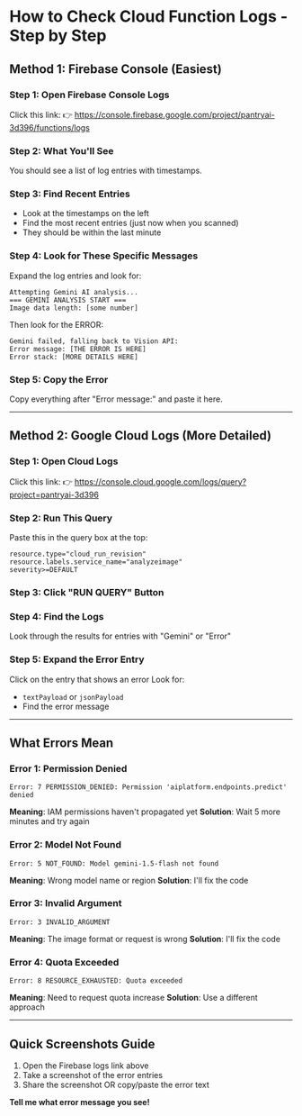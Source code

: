 # How to Check Cloud Function Logs - Step by Step

## Method 1: Firebase Console (Easiest)

### Step 1: Open Firebase Console Logs
Click this link:
👉 https://console.firebase.google.com/project/pantryai-3d396/functions/logs

### Step 2: What You'll See
You should see a list of log entries with timestamps.

### Step 3: Find Recent Entries
- Look at the timestamps on the left
- Find the most recent entries (just now when you scanned)
- They should be within the last minute

### Step 4: Look for These Specific Messages
Expand the log entries and look for:

```
Attempting Gemini AI analysis...
=== GEMINI ANALYSIS START ===
Image data length: [some number]
```

Then look for the ERROR:
```
Gemini failed, falling back to Vision API:
Error message: [THE ERROR IS HERE]
Error stack: [MORE DETAILS HERE]
```

### Step 5: Copy the Error
Copy everything after "Error message:" and paste it here.

---

## Method 2: Google Cloud Logs (More Detailed)

### Step 1: Open Cloud Logs
Click this link:
👉 https://console.cloud.google.com/logs/query?project=pantryai-3d396

### Step 2: Run This Query
Paste this in the query box at the top:
```
resource.type="cloud_run_revision"
resource.labels.service_name="analyzeimage"
severity>=DEFAULT
```

### Step 3: Click "RUN QUERY" Button

### Step 4: Find the Logs
Look through the results for entries with "Gemini" or "Error"

### Step 5: Expand the Error Entry
Click on the entry that shows an error
Look for:
- `textPayload` or `jsonPayload`
- Find the error message

---

## What Errors Mean

### Error 1: Permission Denied
```
Error: 7 PERMISSION_DENIED: Permission 'aiplatform.endpoints.predict' denied
```
**Meaning**: IAM permissions haven't propagated yet
**Solution**: Wait 5 more minutes and try again

### Error 2: Model Not Found
```
Error: 5 NOT_FOUND: Model gemini-1.5-flash not found
```
**Meaning**: Wrong model name or region
**Solution**: I'll fix the code

### Error 3: Invalid Argument
```
Error: 3 INVALID_ARGUMENT
```
**Meaning**: The image format or request is wrong
**Solution**: I'll fix the code

### Error 4: Quota Exceeded
```
Error: 8 RESOURCE_EXHAUSTED: Quota exceeded
```
**Meaning**: Need to request quota increase
**Solution**: Use a different approach

---

## Quick Screenshots Guide

1. Open the Firebase logs link above
2. Take a screenshot of the error entries
3. Share the screenshot OR copy/paste the error text

**Tell me what error message you see!**

